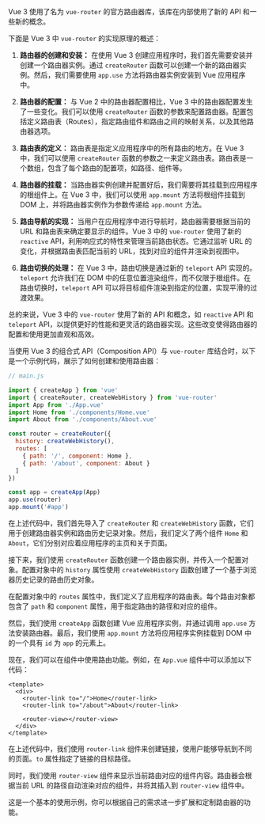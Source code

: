 
Vue 3 使用了名为 `vue-router` 的官方路由器库，该库在内部使用了新的 API 和一些新的概念。

下面是 Vue 3 中 `vue-router` 的实现原理的概述：

1.  **路由器的创建和安装：** 在使用 Vue 3 创建应用程序时，我们首先需要安装并创建一个路由器实例。通过 `createRouter` 函数可以创建一个新的路由器实例。然后，我们需要使用 `app.use` 方法将路由器实例安装到 Vue 应用程序中。
    
2.  **路由器的配置：** 与 Vue 2 中的路由器配置相比，Vue 3 中的路由器配置发生了一些变化。我们可以使用 `createRouter` 函数的参数来配置路由器。配置包括定义路由表（Routes），指定路由组件和路由之间的映射关系，以及其他路由器选项。
    
3.  **路由表的定义：** 路由表是指定义应用程序中的所有路由的地方。在 Vue 3 中，我们可以使用 `createRouter` 函数的参数之一来定义路由表。路由表是一个数组，包含了每个路由的配置项，如路径、组件等。
    
4.  **路由器的挂载：** 当路由器实例创建并配置好后，我们需要将其挂载到应用程序的根组件上。在 Vue 3 中，我们可以使用 `app.mount` 方法将根组件挂载到 DOM 上，并将路由器实例作为参数传递给 `app.mount` 方法。
    
5.  **路由导航的实现：** 当用户在应用程序中进行导航时，路由器需要根据当前的 URL 和路由表来确定要显示的组件。Vue 3 中的 `vue-router` 使用了新的 `reactive` API，利用响应式的特性来管理当前路由状态。它通过监听 URL 的变化，并根据路由表匹配当前的 URL，找到对应的组件并渲染到视图中。
    
6.  **路由切换的处理：** 在 Vue 3 中，路由切换是通过新的 `teleport` API 实现的。`teleport` 允许我们在 DOM 中的任意位置渲染组件，而不仅限于根组件。在路由切换时，`teleport` API 可以将目标组件渲染到指定的位置，实现平滑的过渡效果。
    

总的来说，Vue 3 中的 `vue-router` 使用了新的 API 和概念，如 `reactive` API 和 `teleport` API，以提供更好的性能和更灵活的路由器实现。这些改变使得路由器的配置和使用更加直观和高效。

当使用 Vue 3 的组合式 API（Composition API）与 `vue-router` 库结合时，以下是一个示例代码，展示了如何创建和使用路由器：  

```js
// main.js

import { createApp } from 'vue'
import { createRouter, createWebHistory } from 'vue-router'
import App from './App.vue'
import Home from './components/Home.vue'
import About from './components/About.vue'

const router = createRouter({
  history: createWebHistory(),
  routes: [
    { path: '/', component: Home },
    { path: '/about', component: About }
  ]
})

const app = createApp(App)
app.use(router)
app.mount('#app')
```

在上述代码中，我们首先导入了 `createRouter` 和 `createWebHistory` 函数，它们用于创建路由器实例和路由历史记录对象。然后，我们定义了两个组件 `Home` 和 `About`，它们分别对应着应用程序的主页和关于页面。

接下来，我们使用 `createRouter` 函数创建一个路由器实例，并传入一个配置对象。配置对象中的 `history` 属性使用 `createWebHistory` 函数创建了一个基于浏览器历史记录的路由历史对象。

在配置对象中的 `routes` 属性中，我们定义了应用程序的路由表。每个路由对象都包含了 `path` 和 `component` 属性，用于指定路由的路径和对应的组件。

然后，我们使用 `createApp` 函数创建 Vue 应用程序实例，并通过调用 `app.use` 方法安装路由器。最后，我们使用 `app.mount` 方法将应用程序实例挂载到 DOM 中的一个具有 `id` 为 `app` 的元素上。

现在，我们可以在组件中使用路由功能。例如，在 `App.vue` 组件中可以添加以下代码：  

```Vue
<template>
  <div>
    <router-link to="/">Home</router-link>
    <router-link to="/about">About</router-link>

    <router-view></router-view>
  </div>
</template>
```

在上述代码中，我们使用 `router-link` 组件来创建链接，使用户能够导航到不同的页面。`to` 属性指定了链接的目标路径。

同时，我们使用 `router-view` 组件来显示当前路由对应的组件内容。路由器会根据当前 URL 的路径自动渲染对应的组件，并将其插入到 `router-view` 组件中。

这是一个基本的使用示例，你可以根据自己的需求进一步扩展和定制路由器的功能。
